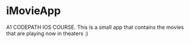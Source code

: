 # iMovieApp
A1 CODEPATH IOS COURSE. This is a small app that contains the movies that are playing now in theaters :)
